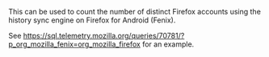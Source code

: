 This can be used to count the number of distinct Firefox accounts using the history sync engine on Firefox for Android (Fenix).

See https://sql.telemetry.mozilla.org/queries/70781/?p_org_mozilla_fenix=org_mozilla_firefox for an example.
